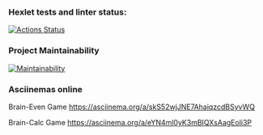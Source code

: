 ### Hexlet tests and linter status:
[![Actions Status](https://github.com/RomanHuBoss/frontend-project-44/workflows/hexlet-check/badge.svg)](https://github.com/RomanHuBoss/frontend-project-44/actions) 

### Project Maintainability
[![Maintainability](https://api.codeclimate.com/v1/badges/d7b79df4d52d19f87e88/maintainability)](https://codeclimate.com/github/RomanHuBoss/frontend-project-44/maintainability)

### Asciinemas online
Brain-Even Game https://asciinema.org/a/skS52wjJNE7AhaiqzcdBSyvWQ

Brain-Calc Game https://asciinema.org/a/eYN4ml0yK3mBIQXsAagEoli3P